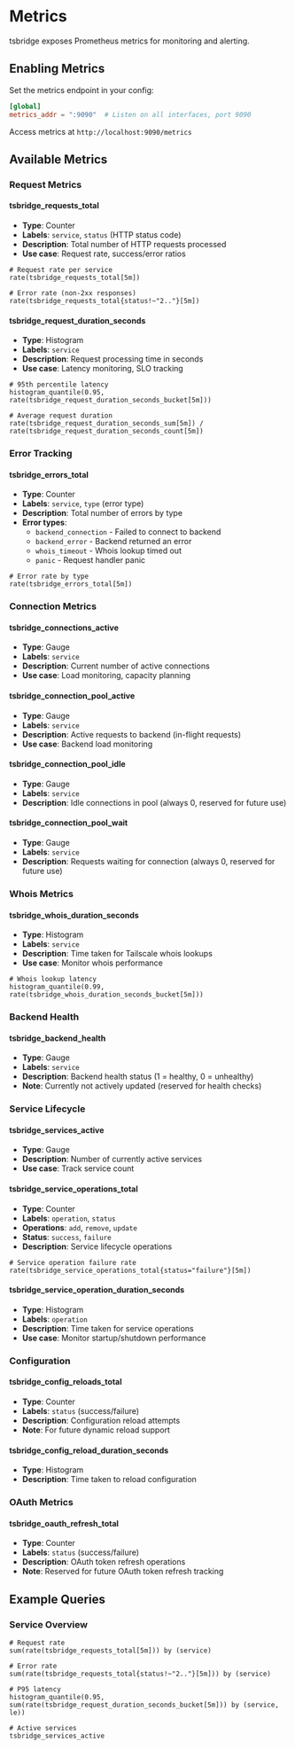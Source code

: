 # Metrics

tsbridge exposes Prometheus metrics for monitoring and alerting.

## Enabling Metrics

Set the metrics endpoint in your config:

```toml
[global]
metrics_addr = ":9090"  # Listen on all interfaces, port 9090
```

Access metrics at `http://localhost:9090/metrics`

## Available Metrics

### Request Metrics

#### tsbridge_requests_total

- **Type**: Counter
- **Labels**: `service`, `status` (HTTP status code)
- **Description**: Total number of HTTP requests processed
- **Use case**: Request rate, success/error ratios

```promql
# Request rate per service
rate(tsbridge_requests_total[5m])

# Error rate (non-2xx responses)
rate(tsbridge_requests_total{status!~"2.."}[5m])
```

#### tsbridge_request_duration_seconds

- **Type**: Histogram
- **Labels**: `service`
- **Description**: Request processing time in seconds
- **Use case**: Latency monitoring, SLO tracking

```promql
# 95th percentile latency
histogram_quantile(0.95, rate(tsbridge_request_duration_seconds_bucket[5m]))

# Average request duration
rate(tsbridge_request_duration_seconds_sum[5m]) / rate(tsbridge_request_duration_seconds_count[5m])
```

### Error Tracking

#### tsbridge_errors_total

- **Type**: Counter
- **Labels**: `service`, `type` (error type)
- **Description**: Total number of errors by type
- **Error types**:
  - `backend_connection` - Failed to connect to backend
  - `backend_error` - Backend returned an error
  - `whois_timeout` - Whois lookup timed out
  - `panic` - Request handler panic

```promql
# Error rate by type
rate(tsbridge_errors_total[5m])
```

### Connection Metrics

#### tsbridge_connections_active

- **Type**: Gauge
- **Labels**: `service`
- **Description**: Current number of active connections
- **Use case**: Load monitoring, capacity planning

#### tsbridge_connection_pool_active

- **Type**: Gauge
- **Labels**: `service`
- **Description**: Active requests to backend (in-flight requests)
- **Use case**: Backend load monitoring

#### tsbridge_connection_pool_idle

- **Type**: Gauge
- **Labels**: `service`
- **Description**: Idle connections in pool (always 0, reserved for future use)

#### tsbridge_connection_pool_wait

- **Type**: Gauge
- **Labels**: `service`
- **Description**: Requests waiting for connection (always 0, reserved for future use)

### Whois Metrics

#### tsbridge_whois_duration_seconds

- **Type**: Histogram
- **Labels**: `service`
- **Description**: Time taken for Tailscale whois lookups
- **Use case**: Monitor whois performance

```promql
# Whois lookup latency
histogram_quantile(0.99, rate(tsbridge_whois_duration_seconds_bucket[5m]))
```

### Backend Health

#### tsbridge_backend_health

- **Type**: Gauge
- **Labels**: `service`
- **Description**: Backend health status (1 = healthy, 0 = unhealthy)
- **Note**: Currently not actively updated (reserved for health checks)

### Service Lifecycle

#### tsbridge_services_active

- **Type**: Gauge
- **Description**: Number of currently active services
- **Use case**: Track service count

#### tsbridge_service_operations_total

- **Type**: Counter
- **Labels**: `operation`, `status`
- **Operations**: `add`, `remove`, `update`
- **Status**: `success`, `failure`
- **Description**: Service lifecycle operations

```promql
# Service operation failure rate
rate(tsbridge_service_operations_total{status="failure"}[5m])
```

#### tsbridge_service_operation_duration_seconds

- **Type**: Histogram
- **Labels**: `operation`
- **Description**: Time taken for service operations
- **Use case**: Monitor startup/shutdown performance

### Configuration

#### tsbridge_config_reloads_total

- **Type**: Counter
- **Labels**: `status` (success/failure)
- **Description**: Configuration reload attempts
- **Note**: For future dynamic reload support

#### tsbridge_config_reload_duration_seconds

- **Type**: Histogram
- **Description**: Time taken to reload configuration

### OAuth Metrics

#### tsbridge_oauth_refresh_total

- **Type**: Counter
- **Labels**: `status` (success/failure)
- **Description**: OAuth token refresh operations
- **Note**: Reserved for future OAuth token refresh tracking

## Example Queries

### Service Overview

```promql
# Request rate
sum(rate(tsbridge_requests_total[5m])) by (service)

# Error rate
sum(rate(tsbridge_requests_total{status!~"2.."}[5m])) by (service)

# P95 latency
histogram_quantile(0.95, sum(rate(tsbridge_request_duration_seconds_bucket[5m])) by (service, le))

# Active services
tsbridge_services_active
```
